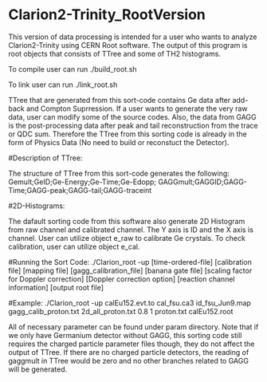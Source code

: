 # Clarion2-Trinity_RootVersion

This version of data processing is intended for a user who wants to analyze Clarion2-Trinity using CERN Root software. The output of this program is root objects that consists of TTree and some of TH2 histograms. 

To compile user can run ./build_root.sh

To link user can run ./link_root.sh

TTree that are generated from this sort-code contains Ge data after add-back and Compton Suprression. If a user wants to generate the very raw data, user can modify some of the source codes. Also, the data from GAGG is the post-processing data after peak and tail reconstruction from the trace or QDC sum. Therefore the TTree from this sorting code is already in the form of Physics Data (No need to build or reconstuct the Detector).


#Description of TTree:

The structure of TTree from this sort-code generates the following:
Gemult;GeID;Ge-Energy;Ge-Time;Ge-Edopp;
GAGGmult;GAGGID;GAGG-Time;GAGG-peak;GAGG-tail;GAGG-traceint


#2D-Histograms:

The dafault sorting code from this software also generate 2D Histogram from raw channel and calibrated channel. The Y axis is ID and the X axis is channel. User can utilize object e_raw to calibrate Ge crystals. To check calibration, user can utilize object e_cal.


#Running the Sort Code:
./Clarion_root -up [time-ordered-file] [calibration file] [mapping file] [gagg_calibration_file] [banana gate file] [scaling factor for Doppler correction] [Doppler correction option] [reaction channel information] [output root file]

#Example:
./Clarion_root -up calEu152.evt.to cal_fsu.ca3 id_fsu_Jun9.map gagg_calib_proton.txt 2d_all_proton.txt 0.8 1 proton.txt calEu152.root

All of necessary parameter can be found under param directory. Note that if we only have Germanium detector without GAGG, this sorting code still requires the charged particle parameter files though, they do not affect the output of TTree. If there are no charged particle detectors, the reading of gaggmult in TTree would be zero and no other branches related to GAGG will be generated.

